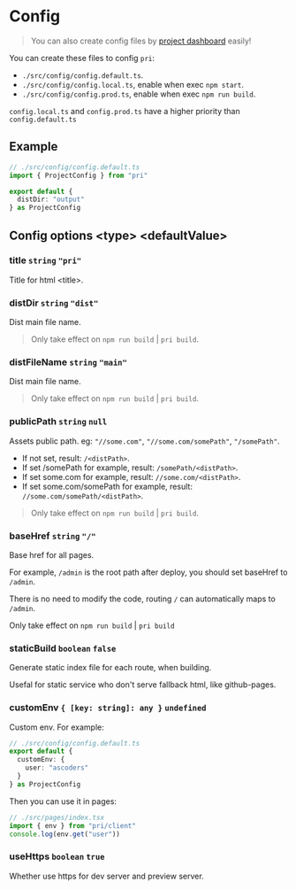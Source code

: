# Config

> You can also create config files by [project dashboard](../features/project-dashboard) easily!

You can create these files to config `pri`:

* `./src/config/config.default.ts`.
* `./src/config/config.local.ts`, enable when exec `npm start`.
* `./src/config/config.prod.ts`, enable when exec `npm run build`.

`config.local.ts` and `config.prod.ts` have a higher priority than `config.default.ts`

## Example

```typescript
// ./src/config/config.default.ts
import { ProjectConfig } from "pri"

export default {
  distDir: "output"
} as ProjectConfig
```

## Config options &lt;type&gt; &lt;defaultValue&gt;

### title `string` `"pri"`

Title for html &lt;title&gt;.

### distDir `string` `"dist"`

Dist main file name.

> Only take effect on `npm run build` | `pri build`.

### distFileName `string` `"main"`

Dist main file name.

> Only take effect on `npm run build` | `pri build`.

### publicPath `string` `null`

Assets public path. eg: `"//some.com"`, `"//some.com/somePath"`, `"/somePath"`.

* If not set, result: `/<distPath>`.
* If set /somePath for example, result: `/somePath/<distPath>`.
* If set some.com for example, result: `//some.com/<distPath>`.
* If set some.com/somePath for example, result: `//some.com/somePath/<distPath>`.

> Only take effect on `npm run build` | `pri build`.

### baseHref `string` `"/"`

Base href for all pages.

For example, `/admin` is the root path after deploy, you should set baseHref to `/admin`.

There is no need to modify the code, routing `/` can automatically maps to `/admin`.

Only take effect on `npm run build` | `pri build`

### staticBuild `boolean` `false`

Generate static index file for each route, when building.

Usefal for static service who don't serve fallback html, like github-pages.

### customEnv `{ [key: string]: any }` `undefined`

Custom env. For example:

```typescript
// ./src/config/config.default.ts
export default {
  customEnv: {
    user: "ascoders"
  }
} as ProjectConfig
```

Then you can use it in pages:

```typescript
// ./src/pages/index.tsx
import { env } from "pri/client"
console.log(env.get("user"))
```

### useHttps `boolean` `true`

Whether use https for dev server and preview server.
